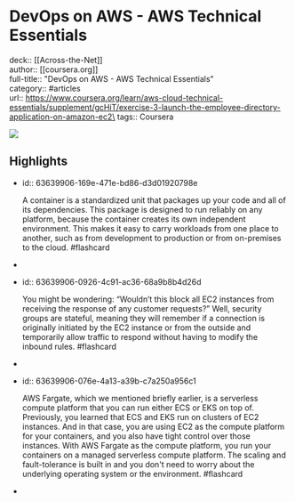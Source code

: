 # DevOps on AWS - AWS Technical Essentials

deck:: [[Across-the-Net]]\
author:: [[coursera.org]]\
full-title:: "DevOps on AWS - AWS Technical Essentials"\
category:: #articles\
url:: https://www.coursera.org/learn/aws-cloud-technical-essentials/supplement/gcHiT/exercise-3-launch-the-employee-directory-application-on-amazon-ec2\
tags:: Coursera  

![](https://readwise-assets.s3.amazonaws.com/static/images/article0.00998d930354.png)
## Highlights
- id:: 63639906-169e-471e-bd86-d3d01920798e
  
  A container is a standardized unit that packages up your code and all of its dependencies. This package is designed to run reliably on any platform, because the container creates its own independent environment. This makes it easy to carry workloads from one place to another, such as from development to production or from on-premises to the cloud. #flashcard
-
- id:: 63639906-0926-4c91-ac36-68a9b8b4d26d
  
  You might be wondering: “Wouldn’t this block all EC2 instances from receiving the response of any customer requests?” Well, security groups are stateful, meaning they will remember if a connection is originally initiated by the EC2 instance or from the outside and temporarily allow traffic to respond without having to modify the inbound rules. #flashcard
-
- id:: 63639906-076e-4a13-a39b-c7a250a956c1
  
  AWS Fargate, which we mentioned briefly earlier, is a serverless compute platform that you can run either ECS or EKS on top of. Previously, you learned that ECS and EKS run on clusters of EC2 instances. And in that case, you are using EC2 as the compute platform for your containers, and you also have tight control over those instances. With AWS Fargate as the compute platform, you run your containers on a managed serverless compute platform. The scaling and fault-tolerance is built in and you don't need to worry about the underlying operating system or the environment. #flashcard
-